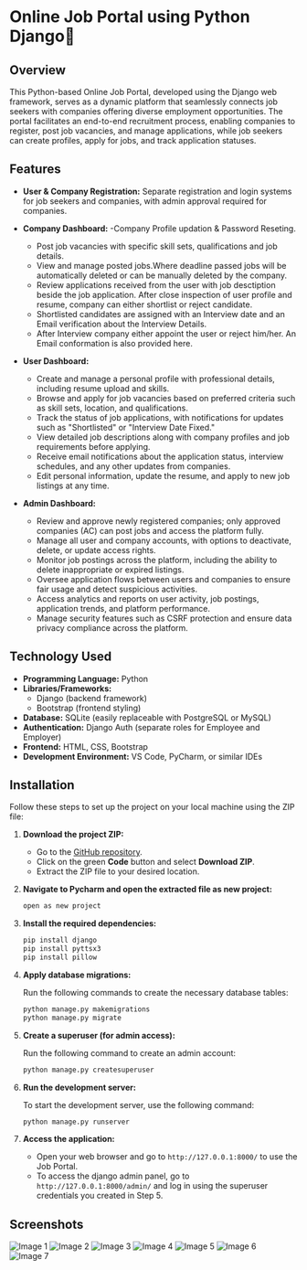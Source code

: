 # Online Job Portal using Python Django🚀

## Overview

This Python-based Online Job Portal, developed using the Django web framework, serves as a dynamic platform that seamlessly connects job seekers with companies offering diverse employment opportunities. The portal facilitates an end-to-end recruitment process, enabling companies to register, post job vacancies, and manage applications, while job seekers can create profiles, apply for jobs, and track application statuses.

## Features
- **User & Company Registration:** Separate registration and login systems for job seekers and companies, with admin approval required for companies.
  
- **Company Dashboard:**
  -Company Profile updation & Password Reseting. 
  - Post job vacancies with specific skill sets, qualifications and job details.
  - View and manage posted jobs.Where deadline passed jobs will be automatically deleted or can be manually deleted by the company.
  - Review applications received from the user with job desctiption beside the job application. After close inspection of user profile and resume, company can either shortlist or reject candidate.
  - Shortlisted candidates are assigned with an Interview date and an Email verification about the Interview Details.
  - After Interview company either appoint the user or reject him/her. An Email conformation is also provided here.
    
- **User Dashboard:**
  - Create and manage a personal profile with professional details, including resume upload and skills.
  - Browse and apply for job vacancies based on preferred criteria such as skill sets, location, and qualifications.
  - Track the status of job applications, with notifications for updates such as "Shortlisted" or "Interview Date Fixed."
  - View detailed job descriptions along with company profiles and job requirements before applying.
  - Receive email notifications about the application status, interview schedules, and any other updates from companies.
  - Edit personal information, update the resume, and apply to new job listings at any time.

- **Admin Dashboard:**
  - Review and approve newly registered companies; only approved companies (AC) can post jobs and access the platform fully.
  - Manage all user and company accounts, with options to deactivate, delete, or update access rights.
  - Monitor job postings across the platform, including the ability to delete inappropriate or expired listings.
  - Oversee application flows between users and companies to ensure fair usage and detect suspicious activities.
  - Access analytics and reports on user activity, job postings, application trends, and platform performance.
  - Manage security features such as CSRF protection and ensure data privacy compliance across the platform.

## Technology Used
- **Programming Language:** Python
- **Libraries/Frameworks:**
  - Django (backend framework)
  - Bootstrap (frontend styling)
- **Database:** SQLite (easily replaceable with PostgreSQL or MySQL)
- **Authentication:** Django Auth (separate roles for Employee and Employer)
- **Frontend:** HTML, CSS, Bootstrap
- **Development Environment:** VS Code, PyCharm, or similar IDEs

## Installation

Follow these steps to set up the project on your local machine using the ZIP file:

1. **Download the project ZIP:**

   - Go to the [GitHub repository](https://github.com/yourusername/job-portal-project).
   - Click on the green **Code** button and select **Download ZIP**.
   - Extract the ZIP file to your desired location.

2. **Navigate to Pycharm and open the extracted file as new project:**

   ```bash
   open as new project
   
3. **Install the required dependencies:**

   ```bash
   pip install django
   pip install pyttsx3
   pip install pillow
   
4. **Apply database migrations:**

   Run the following commands to create the necessary database tables:

   ```bash
   python manage.py makemigrations
   python manage.py migrate
   
5. **Create a superuser (for admin access):**

   Run the following command to create an admin account:

   ```bash
   python manage.py createsuperuser
   
6. **Run the development server:**

   To start the development server, use the following command:

   ```bash
   python manage.py runserver
7. **Access the application:**

   - Open your web browser and go to `http://127.0.0.1:8000/` to use the Job Portal.
   - To access the django admin panel, go to `http://127.0.0.1:8000/admin/` and log in using the superuser credentials you created in Step 5.

## Screenshots

![Image 1](scrnli_DgpzIA4zc0tXJF.png)
![Image 2](scrnli_F4ghNpVmG0JWPw.png)
![Image 3](scrnli_Uz29RMZyc0tMeV.png)
![Image 4](scrnli_g4V09VU680tbuj.png)
![Image 5](scrnli_gMi716NhB0muh7.png)
![Image 6](scrnli_kPz3aJ1JA0LITc.png)
![Image 7](scrnli_weHy2X1u20kBBh.png)
